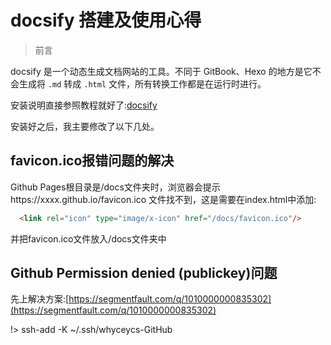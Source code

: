 # docsify 搭建及使用心得



> 前言

docsify 是一个动态生成文档网站的工具。不同于 GitBook、Hexo 的地方是它不会生成将 `.md` 转成 `.html` 文件，所有转换工作都是在运行时进行。

安装说明直接参照教程就好了:[docsify](https://docsify.js.org)

安装好之后，我主要修改了以下几处。

## favicon.ico报错问题的解决



Github Pages根目录是/docs文件夹时，浏览器会提示https://xxxx.github.io/favicon.ico 文件找不到，这是需要在index.html中添加:
```html
  <link rel="icon" type="image/x-icon" href="/docs/favicon.ico"/>
```

并把favicon.ico文件放入/docs文件夹中

## Github Permission denied (publickey)问题



先上解决方案:[https://segmentfault.com/q/1010000000835302](https://segmentfault.com/q/1010000000835302)

!> ssh-add -K ~/.ssh/whyceycs-GitHub